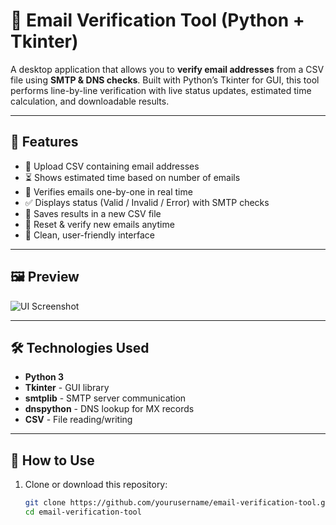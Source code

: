 # 📧 Email Verification Tool (Python + Tkinter)

A desktop application that allows you to **verify email addresses** from a CSV file using **SMTP & DNS checks**. Built with Python’s Tkinter for GUI, this tool performs line-by-line verification with live status updates, estimated time calculation, and downloadable results.

---

## 🚀 Features

- 📂 Upload CSV containing email addresses
- ⏳ Shows estimated time based on number of emails
- 🔁 Verifies emails one-by-one in real time
- ✅ Displays status (Valid / Invalid / Error) with SMTP checks
- 💾 Saves results in a new CSV file
- 🔄 Reset & verify new emails anytime
- 🎨 Clean, user-friendly interface

---

## 🖼️ Preview

![UI Screenshot](preview.png) <!-- Add screenshot if you want later -->

---

## 🛠️ Technologies Used

- **Python 3**
- **Tkinter** - GUI library
- **smtplib** - SMTP server communication
- **dnspython** - DNS lookup for MX records
- **CSV** - File reading/writing

---

## 📁 How to Use

1. Clone or download this repository:
   ```bash
   git clone https://github.com/yourusername/email-verification-tool.git
   cd email-verification-tool





